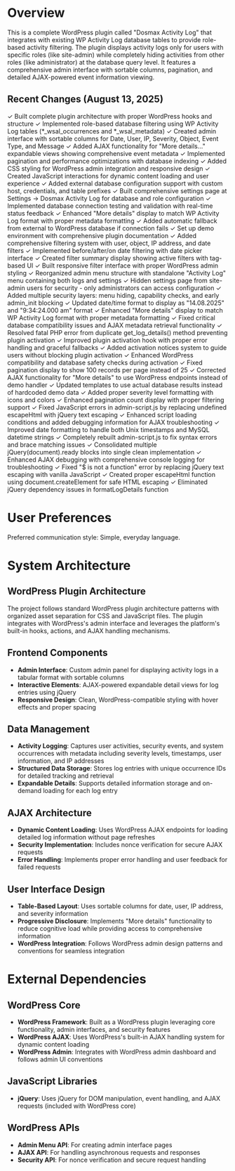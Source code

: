 # Overview

This is a complete WordPress plugin called "Dosmax Activity Log" that integrates with existing WP Activity Log database tables to provide role-based activity filtering. The plugin displays activity logs only for users with specific roles (like site-admin) while completely hiding activities from other roles (like administrator) at the database query level. It features a comprehensive admin interface with sortable columns, pagination, and detailed AJAX-powered event information viewing.

## Recent Changes (August 13, 2025)

✓ Built complete plugin architecture with proper WordPress hooks and structure
✓ Implemented role-based database filtering using WP Activity Log tables (*_wsal_occurrences and *_wsal_metadata)
✓ Created admin interface with sortable columns for Date, User, IP, Severity, Object, Event Type, and Message
✓ Added AJAX functionality for "More details..." expandable views showing comprehensive event metadata
✓ Implemented pagination and performance optimizations with database indexing
✓ Added CSS styling for WordPress admin integration and responsive design
✓ Created JavaScript interactions for dynamic content loading and user experience
✓ Added external database configuration support with custom host, credentials, and table prefixes
✓ Built comprehensive settings page at Settings → Dosmax Activity Log for database and role configuration
✓ Implemented database connection testing and validation with real-time status feedback
✓ Enhanced "More details" display to match WP Activity Log format with proper metadata formatting
✓ Added automatic fallback from external to WordPress database if connection fails
✓ Set up demo environment with comprehensive plugin documentation
✓ Added comprehensive filtering system with user, object, IP address, and date filters
✓ Implemented before/after/on date filtering with date picker interface
✓ Created filter summary display showing active filters with tag-based UI
✓ Built responsive filter interface with proper WordPress admin styling
✓ Reorganized admin menu structure with standalone "Activity Log" menu containing both logs and settings
✓ Hidden settings page from site-admin users for security - only administrators can access configuration
✓ Added multiple security layers: menu hiding, capability checks, and early admin_init blocking
✓ Updated date/time format to display as "14.08.2025" and "9:34:24.000 am" format
✓ Enhanced "More details" display to match WP Activity Log format with proper metadata formatting
✓ Fixed critical database compatibility issues and AJAX metadata retrieval functionality
✓ Resolved fatal PHP error from duplicate get_log_details() method preventing plugin activation
✓ Improved plugin activation hook with proper error handling and graceful fallbacks
✓ Added activation notices system to guide users without blocking plugin activation
✓ Enhanced WordPress compatibility and database safety checks during activation
✓ Fixed pagination display to show 100 records per page instead of 25
✓ Corrected AJAX functionality for "More details" to use WordPress endpoints instead of demo handler
✓ Updated templates to use actual database results instead of hardcoded demo data
✓ Added proper severity level formatting with icons and colors
✓ Enhanced pagination count display with proper filtering support
✓ Fixed JavaScript errors in admin-script.js by replacing undefined escapeHtml with jQuery text escaping
✓ Enhanced script loading conditions and added debugging information for AJAX troubleshooting
✓ Improved date formatting to handle both Unix timestamps and MySQL datetime strings
✓ Completely rebuilt admin-script.js to fix syntax errors and brace matching issues
✓ Consolidated multiple jQuery(document).ready blocks into single clean implementation
✓ Enhanced AJAX debugging with comprehensive console logging for troubleshooting
✓ Fixed "$ is not a function" error by replacing jQuery text escaping with vanilla JavaScript
✓ Created proper escapeHtml function using document.createElement for safe HTML escaping
✓ Eliminated jQuery dependency issues in formatLogDetails function

# User Preferences

Preferred communication style: Simple, everyday language.

# System Architecture

## WordPress Plugin Architecture
The project follows standard WordPress plugin architecture patterns with organized asset separation for CSS and JavaScript files. The plugin integrates with WordPress's admin interface and leverages the platform's built-in hooks, actions, and AJAX handling mechanisms.

## Frontend Components
- **Admin Interface**: Custom admin panel for displaying activity logs in a tabular format with sortable columns
- **Interactive Elements**: AJAX-powered expandable detail views for log entries using jQuery
- **Responsive Design**: Clean, WordPress-compatible styling with hover effects and proper spacing

## Data Management
- **Activity Logging**: Captures user activities, security events, and system occurrences with metadata including severity levels, timestamps, user information, and IP addresses
- **Structured Data Storage**: Stores log entries with unique occurrence IDs for detailed tracking and retrieval
- **Expandable Details**: Supports detailed information storage and on-demand loading for each log entry

## AJAX Architecture
- **Dynamic Content Loading**: Uses WordPress AJAX endpoints for loading detailed log information without page refreshes
- **Security Implementation**: Includes nonce verification for secure AJAX requests
- **Error Handling**: Implements proper error handling and user feedback for failed requests

## User Interface Design
- **Table-Based Layout**: Uses sortable columns for date, user, IP address, and severity information
- **Progressive Disclosure**: Implements "More details" functionality to reduce cognitive load while providing access to comprehensive information
- **WordPress Integration**: Follows WordPress admin design patterns and conventions for seamless integration

# External Dependencies

## WordPress Core
- **WordPress Framework**: Built as a WordPress plugin leveraging core functionality, admin interfaces, and security features
- **WordPress AJAX**: Uses WordPress's built-in AJAX handling system for dynamic content loading
- **WordPress Admin**: Integrates with WordPress admin dashboard and follows admin UI conventions

## JavaScript Libraries
- **jQuery**: Uses jQuery for DOM manipulation, event handling, and AJAX requests (included with WordPress core)

## WordPress APIs
- **Admin Menu API**: For creating admin interface pages
- **AJAX API**: For handling asynchronous requests and responses
- **Security API**: For nonce verification and secure request handling